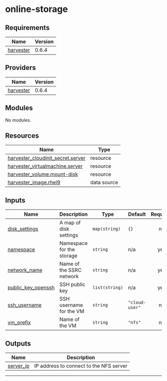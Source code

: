 # online-storage

<!-- BEGIN_TF_DOCS -->
## Requirements

| Name | Version |
|------|---------|
| <a name="requirement_harvester"></a> [harvester](#requirement\_harvester) | 0.6.4 |

## Providers

| Name | Version |
|------|---------|
| <a name="provider_harvester"></a> [harvester](#provider\_harvester) | 0.6.4 |

## Modules

No modules.

## Resources

| Name | Type |
|------|------|
| [harvester_cloudinit_secret.server](https://registry.terraform.io/providers/harvester/harvester/0.6.4/docs/resources/cloudinit_secret) | resource |
| [harvester_virtualmachine.server](https://registry.terraform.io/providers/harvester/harvester/0.6.4/docs/resources/virtualmachine) | resource |
| [harvester_volume.mount-disk](https://registry.terraform.io/providers/harvester/harvester/0.6.4/docs/resources/volume) | resource |
| [harvester_image.rhel9](https://registry.terraform.io/providers/harvester/harvester/0.6.4/docs/data-sources/image) | data source |

## Inputs

| Name | Description | Type | Default | Required |
|------|-------------|------|---------|:--------:|
| <a name="input_disk_settings"></a> [disk\_settings](#input\_disk\_settings) | A map of disk settings | `map(string)` | `{}` | no |
| <a name="input_namespace"></a> [namespace](#input\_namespace) | Namespace for the storage | `string` | n/a | yes |
| <a name="input_network_name"></a> [network\_name](#input\_network\_name) | Name of the SSRC network | `string` | n/a | yes |
| <a name="input_public_key_openssh"></a> [public\_key\_openssh](#input\_public\_key\_openssh) | SSH public key | `list(string)` | n/a | yes |
| <a name="input_ssh_username"></a> [ssh\_username](#input\_ssh\_username) | SSH username for the VM | `string` | `"cloud-user"` | no |
| <a name="input_vm_prefix"></a> [vm\_prefix](#input\_vm\_prefix) | Name of the VM | `string` | `"nfs"` | no |

## Outputs

| Name | Description |
|------|-------------|
| <a name="output_server_ip"></a> [server\_ip](#output\_server\_ip) | IP address to connect to the NFS server |

---
<!-- END_TF_DOCS -->
